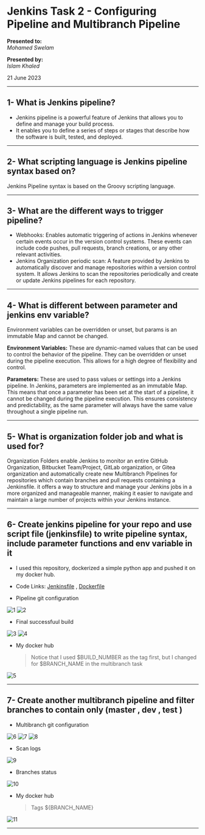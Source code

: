 # Jenkins Task 2 - Configuring Pipeline and Multibranch Pipeline

**Presented to:**    
_Mohamed Swelam_    

**Presented by:**   
_Islam Khaled_    

21 June 2023

-----------------------------------------
## 1- What is Jenkins pipeline?

- Jenkins pipeline is a powerful feature of Jenkins that allows you to define and manage your build process.
- It enables you to define a series of steps or stages that describe how the software is built, tested, and deployed.

-----------------------------------------
## 2- What scripting language is Jenkins pipeline syntax based on?

Jenkins Pipeline syntax is based on the Groovy scripting language.

-----------------------------------------
## 3- What are the different ways to trigger pipeline?

- Webhooks: Enables automatic triggering of actions in Jenkins whenever certain events occur in the version control systems. These events can include code pushes, pull requests, branch creations, or any other relevant activities.
- Jenkins Organization periodic scan: A feature provided by Jenkins to automatically discover and manage repositories within a version control system. It allows Jenkins to scan the repositories periodically and create or update Jenkins pipelines for each repository.

-----------------------------------------
## 4- What is different between parameter and jenkins env variable?

Environment variables can be overridden or unset, but params is an immutable Map and cannot be changed.     

__Environment Variables:__ These are dynamic-named values that can be used to control the behavior of the pipeline. They can be overridden or unset during the pipeline execution. This allows for a high degree of flexibility and control.     

__Parameters:__ These are used to pass values or settings into a Jenkins pipeline. In Jenkins, parameters are implemented as an immutable Map. This means that once a parameter has been set at the start of a pipeline, it cannot be changed during the pipeline execution. This ensures consistency and predictability, as the same parameter will always have the same value throughout a single pipeline run.

-----------------------------------------
## 5- What is organization folder job and what is used for?

Organization Folders enable Jenkins to monitor an entire GitHub Organization, Bitbucket Team/Project, GitLab organization, or Gitea organization and automatically create new Multibranch Pipelines for repositories which contain branches and pull requests containing a Jenkinsfile. it offers a way to structure and manage your Jenkins jobs in a more organized and manageable manner, making it easier to navigate and maintain a large number of projects within your Jenkins instance.

-----------------------------------------
## 6- Create jenkins pipeline for your repo and use script file (jenkinsfile) to write pipeline syntax, include parameter functions and env variable in it

- I used this repository, dockerized a simple python app and pushed it on my docker hub.
- Code Links: [Jenkinsfile](https://github.com/eslamkhaled560/simple-app/blob/test/Jenkinsfile) , [Dockerfile](https://github.com/eslamkhaled560/simple-app/blob/test/Dockerfile)

- Pipeline git configuration

![1](https://github.com/eslamkhaled560/simple-app/assets/54172897/1a80dbb9-16a0-431a-b72e-98d74708cc6b)
![2](https://github.com/eslamkhaled560/simple-app/assets/54172897/500ad20c-cc62-4c16-893a-2eb51f34f3a5)

- Final successfuul build 

![3](https://github.com/eslamkhaled560/simple-app/assets/54172897/46a26898-230e-4350-ab67-f38c25b4cc37)
![4](https://github.com/eslamkhaled560/simple-app/assets/54172897/0972003d-2661-4bb8-9d23-b36eb79bb5b8)

- My docker hub
  > Notice that I used $BUILD_NUMBER as the tag first, but I changed for $BRANCH_NAME in the multibranch task

![5](https://github.com/eslamkhaled560/simple-app/assets/54172897/443f2117-1f7b-4bad-bc29-41b684e2fea4)

-----------------------------------------
## 7- Create another multibranch pipeline and filter branches to contain only (master , dev , test )

- Multibranch git configuration

![6](https://github.com/eslamkhaled560/simple-app/assets/54172897/f9ee0e1e-0945-4ef8-8b36-65c458623e41)
![7](https://github.com/eslamkhaled560/simple-app/assets/54172897/e1f8ab07-7e92-43c8-9488-d080ff0bd5e1)
![8](https://github.com/eslamkhaled560/simple-app/assets/54172897/76ae6890-3927-46af-b17d-70bab7ec55af)

- Scan logs

![9](https://github.com/eslamkhaled560/simple-app/assets/54172897/1c61eb71-f229-416b-bd29-71a56b4e1056)

- Branches status

![10](https://github.com/eslamkhaled560/simple-app/assets/54172897/e9b17dae-1a08-4a80-9bb5-d5f6696fe16c)

- My docker hub
  > Tags ${BRANCH_NAME}

![11](https://github.com/eslamkhaled560/simple-app/assets/54172897/b68e9067-5c6f-4eee-8c71-87b2477bc494)

-----------------------------------------
